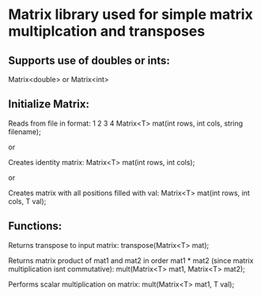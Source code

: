 # Matrix library used for simple matrix multiplcation and transposes

## Supports use of doubles or ints:
Matrix\<double\>
or
Matrix\<int\>

## Initialize Matrix:
 Reads from file in format:
1 2
3 4
Matrix\<T\> mat(int rows, int cols, string filename);

or

Creates identity matrix:
Matrix\<T\> mat(int rows, int cols);

or

Creates matrix with all positions filled with val:
Matrix\<T\> mat(int rows, int cols, T val);

## Functions:
Returns transpose to input matrix:
transpose(Matrix\<T\> mat);

Returns matrix product of mat1 and mat2 in order mat1 * mat2 (since matrix multiplication isnt commutative):
mult(Matrix\<T\> mat1, Matrix\<T\> mat2);

Performs scalar multiplication on matrix:
mult(Matrix\<T\> mat1, T val);
